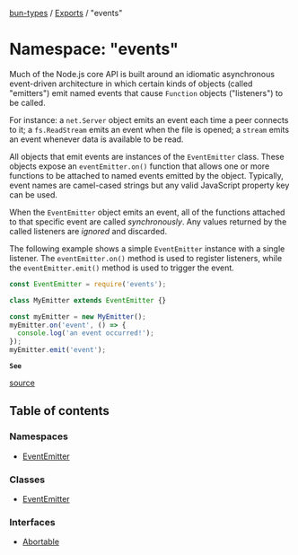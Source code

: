 [bun-types](https://oven-sh.github.io/bun-types/README.md) / [Exports](https://oven-sh.github.io/bun-types/modules.md) / "events"

# Namespace: "events"

Much of the Node.js core API is built around an idiomatic asynchronous
event-driven architecture in which certain kinds of objects (called "emitters")
emit named events that cause `Function` objects ("listeners") to be called.

For instance: a `net.Server` object emits an event each time a peer
connects to it; a `fs.ReadStream` emits an event when the file is opened;
a `stream` emits an event whenever data is available to be read.

All objects that emit events are instances of the `EventEmitter` class. These
objects expose an `eventEmitter.on()` function that allows one or more
functions to be attached to named events emitted by the object. Typically,
event names are camel-cased strings but any valid JavaScript property key
can be used.

When the `EventEmitter` object emits an event, all of the functions attached
to that specific event are called _synchronously_. Any values returned by the
called listeners are _ignored_ and discarded.

The following example shows a simple `EventEmitter` instance with a single
listener. The `eventEmitter.on()` method is used to register listeners, while
the `eventEmitter.emit()` method is used to trigger the event.

```js
const EventEmitter = require('events');

class MyEmitter extends EventEmitter {}

const myEmitter = new MyEmitter();
myEmitter.on('event', () => {
  console.log('an event occurred!');
});
myEmitter.emit('event');
```

**`See`**

[source](https://github.com/nodejs/node/blob/v18.0.0/lib/events.js)

## Table of contents

### Namespaces

- [EventEmitter](https://oven-sh.github.io/bun-types/modules/events_.EventEmitter.md)

### Classes

- [EventEmitter](https://oven-sh.github.io/bun-types/classes/events_.EventEmitter-1.md)

### Interfaces

- [Abortable](https://oven-sh.github.io/bun-types/interfaces/events_.Abortable.md)
